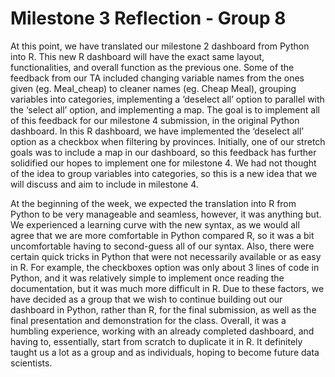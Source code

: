 # Milestone 3 Reflection - Group 8

  At this point, we have translated our milestone 2 dashboard from Python into R. This new R dashboard will have the exact same layout, functionalities, and overall function as the previous one. Some of the feedback from our TA included changing variable names from the ones given (eg. Meal_cheap) to cleaner names (eg. Cheap Meal), grouping variables into categories, implementing a ‘deselect all’ option to parallel with the ‘select all’ option, and implementing a map. The goal is to implement all of this feedback for our milestone 4 submission, in the original Python dashboard. In this R dashboard, we have implemented the ‘deselect all’ option as a checkbox when filtering by provinces. Initially, one of our stretch goals was to include a map in our dashboard, so this feedback has further solidified our hopes to implement one for milestone 4. We had not thought of the idea to group variables into categories, so this is a new idea that we will discuss and aim to include in milestone 4.

  At the beginning of the week, we expected the translation into R from Python to be very manageable and seamless, however, it was anything but. We experienced a learning curve with the new syntax, as we would all agree that we are more comfortable in Python compared R, so it was a bit uncomfortable having to second-guess all of our syntax. Also, there were certain quick tricks in Python that were not necessarily available or as easy in R. For example, the checkboxes option was only about 3 lines of code in Python, and it was relatively simple to implement once reading the documentation, but it was much more difficult in R. Due to these factors, we have decided as a group that we wish to continue building out our dashboard in Python, rather than R, for the final submission, as well as the final presentation and demonstration for the class. Overall, it was a humbling experience, working with an already completed dashboard, and having to, essentially, start from scratch to duplicate it in R. It definitely taught us a lot as a group and as individuals, hoping to become future data scientists.
